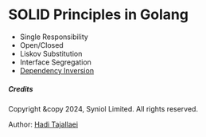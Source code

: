 # SOLID Principles in Golang

 * Single Responsibility
 * Open/Closed
 * Liskov Substitution
 * Interface Segregation
 * [Dependency Inversion](https://github.com/syniol/solid-principles-golang/tree/main/dip)


##### Credits
Copyright &copy 2024, Syniol Limited. All rights reserved.

Author: [Hadi Tajallaei](mailto:hadi@syniol.com)